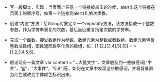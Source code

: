 - 写一段脚本，实现：当页面上任意一个链接被点击的时候，alert出这个链接在页面上的顺序号，如第一个链接则alert(1),依次类推。


- 创建”内置”方法：给String对象定义一个repeatify方法，该方法接收一个整数参数，作为字符串重复的次数，最后返回重复指定次数的字符串。


- 完成一个函数，接受数组作为参数，数组元素为整数或者数组，数组元素包含整数或数组，函数返回扁平化后的数组，如：[1,[2,[[3,4],5],6]] = > [1,2,3,4,5,6]。


- 假设现有一篇文章 var content = “…大量文字”，文章触及到一些敏感词[“中共”，“jjj”，“大事件”，“6.9”]等，如何在文章中发现这些敏感词，并将背景置为红色或改变字体颜色标识出来。